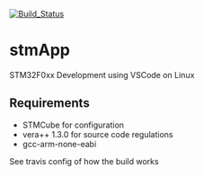 [![Build_Status](http://travis-ci.com/sohal/stmApp.svg?branch=master)](http://travis-ci.com/sohal/stmApp)
# stmApp
STM32F0xx Development using VSCode on Linux

## Requirements
- STMCube for configuration
- vera++ 1.3.0 for source code regulations
- gcc-arm-none-eabi 

See travis config of how the build works
